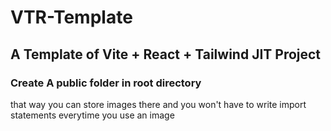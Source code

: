 # VTR-Template
## A Template of Vite + React + Tailwind JIT Project

### Create A public folder in root directory
that way you can store images there and you won't have to write import statements everytime you use an image
